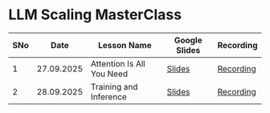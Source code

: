 # LLM Scaling MasterClass

| SNo |Date | Lesson Name | Google Slides | Recording 
| --- | --- | --- | --- | --- |
| 1 | 27.09.2025 | Attention Is All You Need | [Slides](https://docs.google.com/presentation/d/1yw39qiRaauI3T5NH-Pe8E7jc_J1DEX5NfEm_OwMlNkk/edit?usp=sharing) | [Recording]()
| 2 | 28.09.2025 | Training and Inference | [Slides]() | [Recording]()
